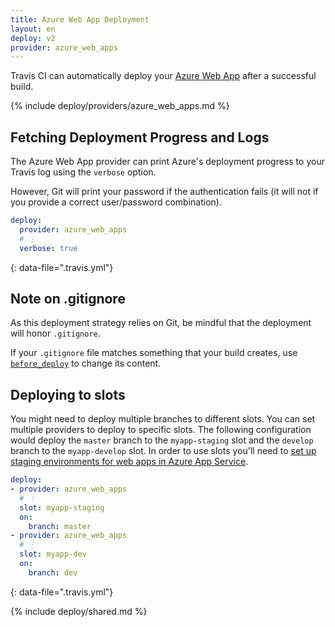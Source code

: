 ```yaml
---
title: Azure Web App Deployment
layout: en
deploy: v2
provider: azure_web_apps
---
```


Travis CI can automatically deploy your [Azure Web App](https://azure.microsoft.com/en-us/services/app-service/web/)
after a successful build.

{% include deploy/providers/azure_web_apps.md %}

## Fetching Deployment Progress and Logs

The Azure Web App provider can print Azure's deployment progress to your Travis
log using the `verbose` option.

However, Git will print your password if the authentication fails (it will not
if you provide a correct user/password combination).

```yaml
deploy:
  provider: azure_web_apps
  # ⋮
  verbose: true
```
{: data-file=".travis.yml"}

## Note on .gitignore

As this deployment strategy relies on Git, be mindful that the deployment will
honor `.gitignore`.

If your `.gitignore` file matches something that your build creates, use
[`before_deploy`](#running-commands-before-and-after-deploy) to change
its content.

## Deploying to slots

You might need to deploy multiple branches to different slots. You can set
multiple providers to deploy to specific slots. The following configuration
would deploy the `master` branch to the `myapp-staging` slot and the `develop`
branch to the `myapp-develop` slot. In order to use slots you'll need to [set
up staging environments for web apps in Azure App
Service](https://azure.microsoft.com/en-us/documentation/articles/web-sites-staged-publishing/).

```yaml
deploy:
- provider: azure_web_apps
  # ⋮
  slot: myapp-staging
  on:
    branch: master
- provider: azure_web_apps
  # ⋮
  slot: myapp-dev
  on:
    branch: dev
```
{: data-file=".travis.yml"}

{% include deploy/shared.md %}
